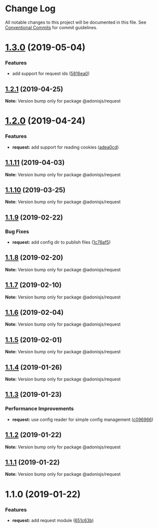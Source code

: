 # Change Log

All notable changes to this project will be documented in this file.
See [Conventional Commits](https://conventionalcommits.org) for commit guidelines.

# [1.3.0](https://github.com/adonisjs/adonis-framework/tree/master/packages/request/compare/@adonisjs/request@1.2.1...@adonisjs/request@1.3.0) (2019-05-04)


### Features

* add support for request ids ([5816ea0](https://github.com/adonisjs/adonis-framework/tree/master/packages/request/commit/5816ea0))





## [1.2.1](https://github.com/adonisjs/adonis-framework/tree/master/packages/request/compare/@adonisjs/request@1.2.0...@adonisjs/request@1.2.1) (2019-04-25)

**Note:** Version bump only for package @adonisjs/request





# [1.2.0](https://github.com/adonisjs/adonis-framework/tree/master/packages/request/compare/@adonisjs/request@1.1.11...@adonisjs/request@1.2.0) (2019-04-24)


### Features

* **request:** add support for reading cookies ([adea0cd](https://github.com/adonisjs/adonis-framework/tree/master/packages/request/commit/adea0cd))





## [1.1.11](https://github.com/adonisjs/adonis-framework/tree/master/packages/request/compare/@adonisjs/request@1.1.10...@adonisjs/request@1.1.11) (2019-04-03)

**Note:** Version bump only for package @adonisjs/request





## [1.1.10](https://github.com/adonisjs/adonis-framework/tree/master/packages/request/compare/@adonisjs/request@1.1.9...@adonisjs/request@1.1.10) (2019-03-25)

**Note:** Version bump only for package @adonisjs/request





## [1.1.9](https://github.com/adonisjs/adonis-framework/tree/master/packages/request/compare/@adonisjs/request@1.1.8...@adonisjs/request@1.1.9) (2019-02-22)


### Bug Fixes

* **request:** add config dir to publish files ([1c76af5](https://github.com/adonisjs/adonis-framework/tree/master/packages/request/commit/1c76af5))





## [1.1.8](https://github.com/adonisjs/adonis-framework/tree/master/packages/request/compare/@adonisjs/request@1.1.7...@adonisjs/request@1.1.8) (2019-02-20)

**Note:** Version bump only for package @adonisjs/request





## [1.1.7](https://github.com/adonisjs/adonis-framework/tree/master/packages/request/compare/@adonisjs/request@1.1.6...@adonisjs/request@1.1.7) (2019-02-10)

**Note:** Version bump only for package @adonisjs/request





## [1.1.6](https://github.com/adonisjs/adonis-framework/tree/master/packages/request/compare/@adonisjs/request@1.1.5...@adonisjs/request@1.1.6) (2019-02-04)

**Note:** Version bump only for package @adonisjs/request





## [1.1.5](https://github.com/adonisjs/adonis-framework/tree/master/packages/request/compare/@adonisjs/request@1.1.4...@adonisjs/request@1.1.5) (2019-02-01)

**Note:** Version bump only for package @adonisjs/request





## [1.1.4](https://github.com/adonisjs/adonis-framework/tree/master/packages/request/compare/@adonisjs/request@1.1.3...@adonisjs/request@1.1.4) (2019-01-26)

**Note:** Version bump only for package @adonisjs/request





## [1.1.3](https://github.com/adonisjs/adonis-framework/tree/master/packages/request/compare/@adonisjs/request@1.1.2...@adonisjs/request@1.1.3) (2019-01-23)


### Performance Improvements

* **request:** use config reader for simple config management ([c096966](https://github.com/adonisjs/adonis-framework/tree/master/packages/request/commit/c096966))





## [1.1.2](https://github.com/adonisjs/adonis-framework/tree/master/packages/request/compare/@adonisjs/request@1.1.1...@adonisjs/request@1.1.2) (2019-01-22)

**Note:** Version bump only for package @adonisjs/request





## [1.1.1](https://github.com/adonisjs/adonis-framework/tree/master/packages/request/compare/@adonisjs/request@1.1.0...@adonisjs/request@1.1.1) (2019-01-22)

**Note:** Version bump only for package @adonisjs/request





# 1.1.0 (2019-01-22)


### Features

* **request:** add request module ([651c63b](https://github.com/adonisjs/adonis-framework/tree/master/packages/request/commit/651c63b))

